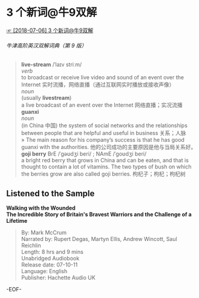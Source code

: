 # 3 个新词@牛9双解  
[☞ [2018-07-06] 3 个新词@牛9双解 ](https://mp.weixin.qq.com/s/ki9KGc-G8nq0z_lIo5h1YA)    
  
###### 牛津高阶英汉双解词典（第 9 版）  
>**live-stream**  /ˈlaɪv striːm/  
*verb*  
to broadcast or receive live video and sound of an event over the Internet 实时流播，网络直播（通过互联网实时播放或接收声像）  
*noun*  
(usually **livestream**)  
a live broadcast of an event over the Internet 网络直播；实况流播  
**guanxi**  
*noun*  
(in China 中国) the system of social networks and the relationships between people that are helpful and useful in business 关系；人脉  
» The main reason for his company’s success is that he has good guanxi with the authorities. 他的公司成功的主要原因是他与当局关系好。  
**goji berry** BrE /ˈɡəʊdʒi beri/ ; NAmE /ˈɡoʊdʒi beri/  
a bright red berry that grows in China and can be eaten, and that is thought to contain a lot of vitamins. The two types of bush on which the berries grow are also called goji berries. 枸杞子；枸杞；枸杞树  
  
## Listened to the Sample  
**Walking with the Wounded  
The Incredible Story of Britain's Bravest Warriors and the Challenge of a Lifetime**  
>By: Mark McCrum  
Narrated by: Rupert Degas, Martyn Ellis, Andrew Wincott, Saul Reichlin  
Length: 8 hrs and 9 mins  
Unabridged Audiobook  
Release date: 07-10-11  
Language: English  
Publisher: Hachette Audio UK  
  
  
  
-EOF-  
